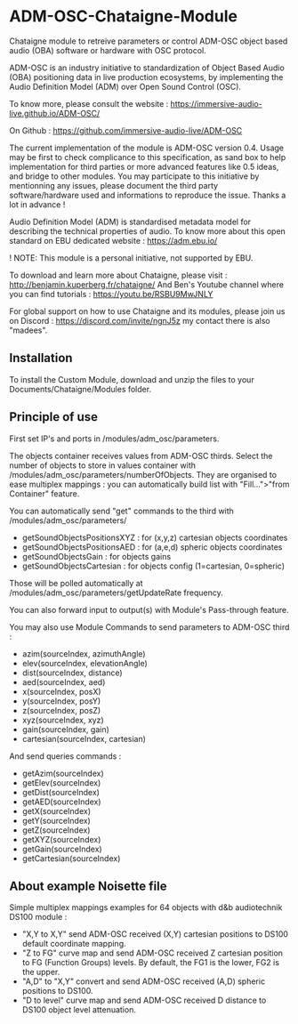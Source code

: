 # ADM-OSC-Chataigne-Module
Chataigne module to retreive parameters or control ADM-OSC object based audio (OBA) software or hardware with OSC protocol.  

ADM-OSC is an industry initiative to standardization of Object Based Audio (OBA) positioning data in live production ecosystems, by implementing the Audio Definition Model (ADM) over Open Sound Control (OSC).

To know more, please consult the website :
https://immersive-audio-live.github.io/ADM-OSC/

On Github :
https://github.com/immersive-audio-live/ADM-OSC

The current implementation of the module is ADM-OSC version 0.4.
Usage may be first to check complicance to this specification, as sand box to help implementation for third parties or more advanced features like 0.5 ideas, and bridge to other modules.
You may participate to this initiative by mentionning any issues, please document the third party software/hardware used and informations to reproduce the issue. Thanks a lot in advance !

Audio Definition Model (ADM) is standardised metadata model for describing the technical properties of audio.
To know more about this open standard on EBU dedicated website :
https://adm.ebu.io/

! NOTE: This module is a personal initiative, not supported by EBU.

To download and learn more about Chataigne, please visit : http://benjamin.kuperberg.fr/chataigne/
And Ben's Youtube channel where you can find tutorials : https://youtu.be/RSBU9MwJNLY

For global support on how to use Chataigne and its modules, please join us on Discord : 
https://discord.com/invite/ngnJ5z my contact there is also "madees".

## Installation
To install the Custom Module, download and unzip the files to your Documents/Chataigne/Modules folder.

## Principle of use
First set IP's and ports in /modules/adm_osc/parameters.

The objects container receives values from ADM-OSC thirds.
Select the number of objects to store in values container with /modules/adm_osc/parameters/numberOfObjects.
They are organised to ease multiplex mappings : you can automatically build list with "Fill...">"from Container" feature.

You can automatically send "get" commands to the third with /modules/adm_osc/parameters/
- getSoundObjectsPositionsXYZ : for (x,y,z) cartesian objects coordinates
- getSoundObjectsPositionsAED : for (a,e,d) spheric objects coordinates
- getSoundObjectsGain : for objects gains
- getSoundObjectsCartesian : for objects config (1=cartesian, 0=spheric)

Those will be polled automatically at /modules/adm_osc/parameters/getUpdateRate frequency.

You can also forward input to output(s) with Module's Pass-through feature.

You may also use Module Commands to send parameters to ADM-OSC third :

- azim(sourceIndex, azimuthAngle) 
- elev(sourceIndex, elevationAngle)
- dist(sourceIndex, distance) 
- aed(sourceIndex, aed) 
- x(sourceIndex, posX) 
- y(sourceIndex, posY) 
- z(sourceIndex, posZ) 
- xyz(sourceIndex, xyz) 
- gain(sourceIndex, gain) 
- cartesian(sourceIndex, cartesian)

And send queries commands :
- getAzim(sourceIndex) 
- getElev(sourceIndex) 
- getDist(sourceIndex) 
- getAED(sourceIndex) 
- getX(sourceIndex) 
- getY(sourceIndex) 
- getZ(sourceIndex) 
- getXYZ(sourceIndex) 
- getGain(sourceIndex) 
- getCartesian(sourceIndex) 

## About example Noisette file
Simple multiplex mappings examples for 64 objects with d&b audiotechnik DS100 module :
- "X,Y to X,Y" send ADM-OSC received (X,Y) cartesian positions to DS100 default coordinate mapping.
- "Z to FG" curve map and send ADM-OSC received Z cartesian position to FG (Function Groups) levels. By default, the FG1 is the lower, FG2 is the upper.
- "A,D" to "X,Y" convert and send ADM-OSC received (A,D) spheric positions to DS100.
- "D to level" curve map and send ADM-OSC received D distance to DS100 object level attenuation.
